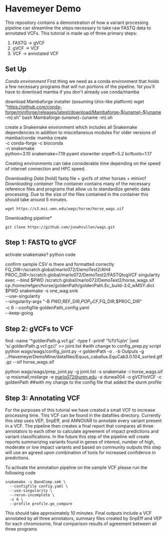 # Havemeyer Demo
This repository contains a demonstration of how a variant processing pipeline can streamline the steps necessary to take raw FASTQ data to annotated VCFs. This tutorial is made up of three primary steps:
  1. FASTQ -> gVCF
  2. gVCF -> VCF
  3. VCF -> annotated VCF

## Set Up
*Conda environment*
First thing we need as a conda environment that holds a few necessary programs that will run portions of the pipeline. 
1st you'll have to download mamba if you don't already use conda/mamba

download Mambaforge installer (assuming Unix-like platform)
wget "https://github.com/conda-forge/miniforge/releases/latest/download/Mambaforge-$(uname)-$(uname -m).sh"
bash Mambaforge-$(uname)-$(uname -m).sh

create a Snakemake environment which includes all Snakemake dependencies in
addition to miscellaneous modules
For older versions of mamba/conda:
mamba create \
    -c conda-forge -c bioconda \
    -n snakemake \
    python=3.10 snakemake=7.19 pyaml xlsxwriter snpeff=5.2 bcftools=1.17

Creating environments can take considerable time depending on the speed of internet connection and HPC speed.

*Downloading Data*
[hold] fastq file + gvcfs of other horses + minivcf
*Downloading container*
The container contains many of the necessary reference files and programs that allow us to standardize genetic data processing. Due to the size of the files contained in the container this should take around 5 minutes. 
```
wget https://s3.msi.umn.edu/wags/horse/horse_wags.sif
```
Downloading pipeline*

```
git clone https://github.com/jonahcullen/wags.git
```
 
## Step 1: FASTQ to gVCF
activate snakemake?
python code

confirm sample CSV is there and formatted correctly
FQ_DIR=/scratch.global/marlo072/DemoTest2/AH4
PROC_DIR=/scratch.global/marlo072/DemoTest2/FASTQtogVCF
singularity exec --bind $PWD /scratch.global/marlo072/DemoTest2/horse_wags.sif \
    cp /home/refgen/horse/goldenPath/goldenPath.Ec_build-3.0_wMSY.dict $PWD
snakemake -s one_wag.smk \
    --use-singularity \
    --singularity-args "-B $PWD,$REF_DIR,$POP_VCF,$FQ_DIR,$PROC_DIR" \
    -c 8
    --configfile goldenPath_config.yaml \
    --keep-going

## Step 2: gVCFs to VCF
find -name '*goldenPath.g.vcf.gz' -type f -printf '%f\t%p\n' |sed 's/\.goldenPath.g.vcf.gz//' >> joint.list
#with change to config_prep.py script
python wags/wags/config_joint.py -r goldenPath -o . -b Outputs -g ../HavemeyerDemoMine/datafiles/Equus_caballus.EquCab3.0.104_sorted.gtf.gz --sif horse_wags.sif

python wags/wags/prep_joint.py -g joint.list -s snakemake -i horse_wags.sif -p msismall,msilarge -e marlo072@umn.edu -a durwa004 -o gVCFtoVCF -c goldenPath
##with my change to the config file that added the slurm profile
## Step 3: Annotating VCF
For the purposes of this tutorial we have created a small VCF to increase processing time. This VCF can be found in the datafiles directory. Currently this step uses VEP, SnpEff, and ANNOVAR to annotate every variant present in a VCF. The pipeline then creates a final report that compares all three annotators to each other to calculate agreement of impact predictions and variant classifications. In the future this step of the pipeline will create reports summarizing variants found in genes of interest, number of high, moderate or low impact variants and based on community outputs this step will use an agreed upon combination of tools for increased confidence in predictions. 

To activate the annotation pipeline on the sample VCF please run the following code

```
snakemake -s BandComp.smk \
  --configfile config.yaml \
  --use-singularity \
  --rerun-incomplete \
  -c 6 \
  --profile profile.go_compare
```
This should take approximately 10 minutes. 
Final outputs include a VCF annotated by all three annotators, summary files created by SnpEff and VEP for each chromosome, final comparison results of agreement between all three programs
 
